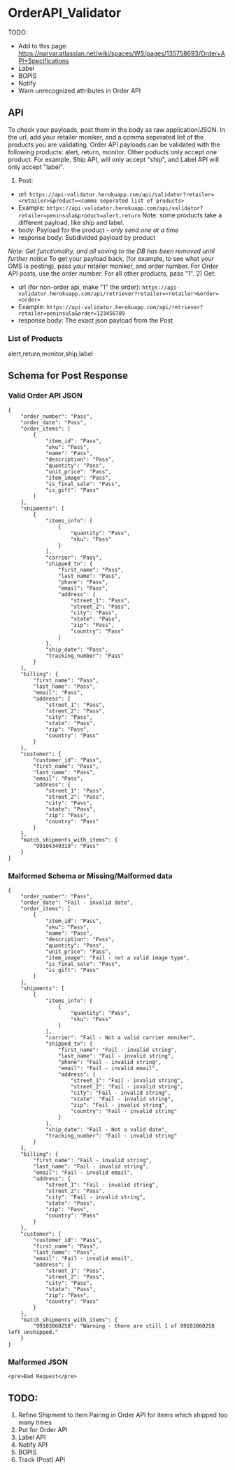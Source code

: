 # OrderAPI_Validator

TODO:
- Add to this page: https://narvar.atlassian.net/wiki/spaces/WS/pages/135758693/Order+API+Specifications
- Label
- BOPIS
- Notify
- Warn unrecognized attributes in Order API


## API

To check your payloads, post them in the body as raw application/JSON.  In the url, add your retailer moniker, and a comma seperated list of the products you are validating.  Order API payloads can be validated with the following products: alert, return, monitor.  Other poducts only accept one product.  For example, Ship API, will only accept "ship", and Label API will only accept "label".
1) Post:
- url: ```https://api-validator.herokuapp.com/api/validator?retailer=<retailer>&product=<comma seperated list of products>```
- Example: ```https://api-validator.herokuapp.com/api/validator?retailer=peninsula&product=alert,return``` Note: some products take a different payload, like ship and label. 
- body: Payload for the product - *only send one at a time*
- response body: Subdivided payload by product

*Note: Get functionality, and all saving to the DB has been removed until further notice*
To get your payload back, (for example, to see what your OMS is posting), pass your retailer moniker, and order number.  For Order API posts, use the order number.  For all other products, pass "1".
2) Get:
- url (for non-order api, make "1" the order): ```https://api-validator.herokuapp.com/api/retriever?retailer=<retailer>&order=<order>```
- Example: ```https://api-validator.herokuapp.com/api/retriever?retailer=peninsula&order=123456789```
- response body: The exact json payload from the Post

### List of Products
alert,return,monitor,ship,label

## Schema for Post Response

### Valid Order API JSON
```
{
    "order_number": "Pass",
    "order_date": "Pass",
    "order_items": [
        {
            "item_id": "Pass",
            "sku": "Pass",
            "name": "Pass",
            "description": "Pass",
            "quantity": "Pass",
            "unit_price": "Pass",
            "item_image": "Pass",
            "is_final_sale": "Pass",
            "is_gift": "Pass"
        }
    ],
    "shipments": [
        {
            "items_info": [
                {
                    "quantity": "Pass",
                    "sku": "Pass"
                }
            ],
            "carrier": "Pass",
            "shipped_to": {
                "first_name": "Pass",
                "last_name": "Pass",
                "phone": "Pass",
                "email": "Pass",
                "address": {
                    "street_1": "Pass",
                    "street_2": "Pass",
                    "city": "Pass",
                    "state": "Pass",
                    "zip": "Pass",
                    "country": "Pass"
                }
            },
            "ship_date": "Pass",
            "tracking_number": "Pass"
        }
    ],
    "billing": {
        "first_name": "Pass",
        "last_name": "Pass",
        "email": "Pass",
        "address": {
            "street_1": "Pass",
            "street_2": "Pass",
            "city": "Pass",
            "state": "Pass",
            "zip": "Pass",
            "country": "Pass"
        }
    },
    "customer": {
        "customer_id": "Pass",
        "first_name": "Pass",
        "last_name": "Pass",
        "email": "Pass",
        "address": {
            "street_1": "Pass",
            "street_2": "Pass",
            "city": "Pass",
            "state": "Pass",
            "zip": "Pass",
            "country": "Pass"
        }
    },
    "match_shipments_with_items": {
        "99104349319": "Pass"
    }
}
```

### Malformed Schema or Missing/Malformed data
```
{
    "order_number": "Pass",
    "order_date": "Fail - invalid date",
    "order_items": [
        {
            "item_id": "Pass",
            "sku": "Pass",
            "name": "Pass",
            "description": "Pass",
            "quantity": "Pass",
            "unit_price": "Pass",
            "item_image": "Fail - not a valid image type",
            "is_final_sale": "Pass",
            "is_gift": "Pass"
        }
    ],
    "shipments": [
        {
            "items_info": [
                {
                    "quantity": "Pass",
                    "sku": "Pass"
                }
            ],
            "carrier": "Fail - Not a valid carrier moniker",
            "shipped_to": {
                "first_name": "Fail - invalid string",
                "last_name": "Fail - invalid string",
                "phone": "Fail - invalid string",
                "email": "Fail - invalid email",
                "address": {
                    "street_1": "Fail - invalid string",
                    "street_2": "Fail - invalid string",
                    "city": "Fail - invalid string",
                    "state": "Fail - invalid string",
                    "zip": "Fail - invalid string",
                    "country": "Fail - invalid string"
                }
            },
            "ship_date": "Fail - Not a valid date",
            "tracking_number": "Fail - invalid string"
        }
    ],
    "billing": {
        "first_name": "Fail - invalid string",
        "last_name": "Fail - invalid string",
        "email": "Fail - invalid email",
        "address": {
            "street_1": "Fail - invalid string",
            "street_2": "Pass",
            "city": "Fail - invalid string",
            "state": "Pass",
            "zip": "Pass",
            "country": "Pass"
        }
    },
    "customer": {
        "customer_id": "Pass",
        "first_name": "Pass",
        "last_name": "Pass",
        "email": "Fail - invalid email",
        "address": {
            "street_1": "Pass",
            "street_2": "Pass",
            "city": "Pass",
            "state": "Pass",
            "zip": "Pass",
            "country": "Pass"
        }
    },
    "match_shipments_with_items": {
        "99103060258": "Warning - there are still 1 of 99103060258 left unshipped."
    }
}
```

### Malformed JSON
```
<pre>Bad Request</pre>
```


## TODO:
1) Refine Shipment to Item Pairing in Order API for items which shipped too many times
2) Put for Order API
2) Label API
3) Notify API
4) BOPIS
5) Track (Post) API
